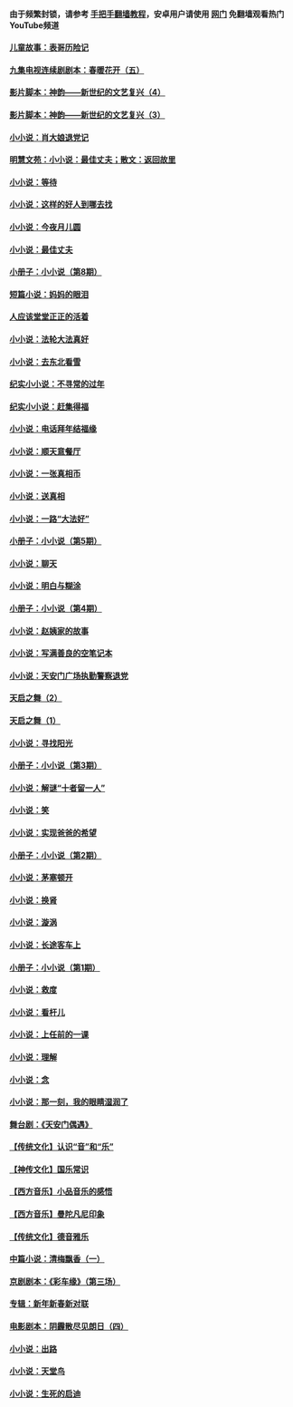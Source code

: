 #### 由于频繁封锁，请参考 [手把手翻墙教程](https://github.com/gfw-breaker/guides/wiki/)，安卓用户请使用 [网门](https://github.com/gfw-breaker/nogfw/blob/master/dl.md?t=06010801) 免翻墙观看热门YouTube频道 

#### [儿童故事：表哥历险记](../pages/328/383535.md?t=06010801) 

#### [九集电视连续剧剧本：春暖花开（五）](../pages/328/275919.md?t=06010801) 

#### [影片脚本：神韵——新世纪的文艺复兴（4）](../pages/328/266089.md?t=06010801) 

#### [影片脚本：神韵——新世纪的文艺复兴（3）](../pages/328/266087.md?t=06010801) 

#### [小小说：肖大娘退党记](../pages/328/239807.md?t=06010801) 

#### [明慧文苑：小小说：最佳丈夫；散文：返回故里](../pages/328/3439.md?t=06010801) 

#### [小小说：等待](../pages/328/223927.md?t=06010801) 

#### [小小说：这样的好人到哪去找](../pages/328/209396.md?t=06010801) 

#### [小小说：今夜月儿圆](../pages/328/193588.md?t=06010801) 

#### [小小说：最佳丈夫](../pages/328/190938.md?t=06010801) 

#### [小册子：小小说（第8期）](../pages/328/188202.md?t=06010801) 

#### [短篇小说：妈妈的眼泪](../pages/328/187712.md?t=06010801) 

#### [人应该堂堂正正的活着](../pages/328/182430.md?t=06010801) 

#### [小小说：法轮大法真好](../pages/328/174669.md?t=06010801) 

#### [小小说：去东北看雪](../pages/328/173882.md?t=06010801) 

#### [纪实小小说：不寻常的过年](../pages/328/173187.md?t=06010801) 

#### [纪实小小说：赶集得福](../pages/328/172652.md?t=06010801) 

#### [小小说：电话拜年结福缘](../pages/328/172533.md?t=06010801) 

#### [小小说：顺天意餐厅](../pages/328/170182.md?t=06010801) 

#### [小小说：一张真相币](../pages/328/169410.md?t=06010801) 

#### [小小说：送真相](../pages/328/166713.md?t=06010801) 

#### [小小说：一路“大法好”](../pages/328/162016.md?t=06010801) 

#### [小册子：小小说（第5期）](../pages/328/161131.md?t=06010801) 

#### [小小说：聊天](../pages/328/159640.md?t=06010801) 

#### [小小说：明白与糊涂](../pages/328/158101.md?t=06010801) 

#### [小册子：小小说（第4期）](../pages/328/158006.md?t=06010801) 

#### [小小说：赵姨家的故事](../pages/328/157843.md?t=06010801) 

#### [小小说：写满善良的空笔记本](../pages/328/157382.md?t=06010801) 

#### [小小说：天安门广场执勤警察退党](../pages/328/156982.md?t=06010801) 

#### [天启之舞（2）](../pages/328/153440.md?t=06010801) 

#### [天启之舞（1）](../pages/328/153439.md?t=06010801) 

#### [小小说：寻找阳光](../pages/328/153065.md?t=06010801) 

#### [小册子：小小说（第3期）](../pages/328/151715.md?t=06010801) 

#### [小小说：解谜“十者留一人”](../pages/328/148967.md?t=06010801) 

#### [小小说：笑](../pages/328/148905.md?t=06010801) 

#### [小小说：实现爸爸的希望](../pages/328/148096.md?t=06010801) 

#### [小册子：小小说（第2期）](../pages/328/147214.md?t=06010801) 

#### [小小说：茅塞顿开](../pages/328/147030.md?t=06010801) 

#### [小小说：换肾](../pages/328/146770.md?t=06010801) 

#### [小小说：漩涡](../pages/328/146683.md?t=06010801) 

#### [小小说：长途客车上](../pages/328/145076.md?t=06010801) 

#### [小册子：小小说（第1期）](../pages/328/143963.md?t=06010801) 

#### [小小说：救度](../pages/328/143927.md?t=06010801) 

#### [小小说：看杆儿](../pages/328/142137.md?t=06010801) 

#### [小小说：上任前的一课](../pages/328/140808.md?t=06010801) 

#### [小小说：理解](../pages/328/140476.md?t=06010801) 

#### [小小说：念](../pages/328/139513.md?t=06010801) 

#### [小小说：那一刻，我的眼睛湿润了](../pages/328/138476.md?t=06010801) 

#### [舞台剧：《天安门偶遇》](../pages/328/117155.md?t=06010801) 

#### [【传统文化】认识“音”和“乐”](../pages/328/108667.md?t=06010801) 

#### [【神传文化】国乐常识](../pages/328/104225.md?t=06010801) 

#### [【西方音乐】小品音乐的感悟](../pages/328/102924.md?t=06010801) 

#### [【西方音乐】曼陀凡尼印象](../pages/328/102922.md?t=06010801) 

#### [【传统文化】德音雅乐](../pages/328/102923.md?t=06010801) 

#### [中篇小说：清梅飘香（一）](../pages/328/101058.md?t=06010801) 

#### [京剧剧本：《彩车缘》（第三场）](../pages/328/96434.md?t=06010801) 

#### [专辑：新年新春新对联](../pages/328/94991.md?t=06010801) 

#### [电影剧本：阴霾散尽见朗日（四）](../pages/328/87081.md?t=06010801) 

#### [小小说：出路](../pages/328/84848.md?t=06010801) 

#### [小小说：天堂鸟](../pages/328/83084.md?t=06010801) 

#### [小小说：生死的启迪](../pages/328/70977.md?t=06010801) 

